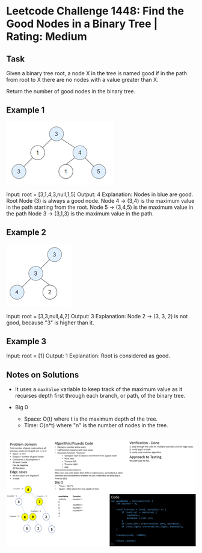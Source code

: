 # Leetcode Challenge 1448: Find the Good Nodes in a Binary Tree | Rating: Medium

## Task

Given a binary tree root, a node X in the tree is named good if in the path from root to X there are no nodes with a value greater than X.

Return the number of good nodes in the binary tree.

## Example 1

![Diagram 1](../../assets/good-node-example-one.png)

Input: root = [3,1,4,3,null,1,5]
Output: 4
Explanation: Nodes in blue are good.
Root Node (3) is always a good node.
Node 4 -> (3,4) is the maximum value in the path starting from the root.
Node 5 -> (3,4,5) is the maximum value in the path
Node 3 -> (3,1,3) is the maximum value in the path.

## Example 2

![Diagram 1](../../assets/good-node-example-two.png)

Input: root = [3,3,null,4,2]
Output: 3
Explanation: Node 2 -> (3, 3, 2) is not good, because "3" is higher than it.

## Example 3

Input: root = [1]
Output: 1
Explanation: Root is considered as good.

## Notes on Solutions

- It uses a `maxValue` variable to keep track of the maximum value as it recurses depth first through each branch, or path, of the binary tree.

- Big 0
  - Space: O(t) where t is the maximum depth of the tree.
  - Time: O(n*t) where "n" is the number of nodes in the tree.

## ![Whiteboard](../../assets/whiteboards/good-nodes-whiteboard.png)
  